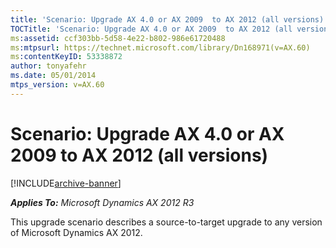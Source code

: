 ```yaml
---
title: 'Scenario: Upgrade AX 4.0 or AX 2009  to AX 2012 (all versions)'
TOCTitle: 'Scenario: Upgrade AX 4.0 or AX 2009  to AX 2012 (all versions)'
ms:assetid: ccf303bb-5d58-4e22-b802-986e61720488
ms:mtpsurl: https://technet.microsoft.com/library/Dn168971(v=AX.60)
ms:contentKeyID: 53338872
author: tonyafehr
ms.date: 05/01/2014
mtps_version: v=AX.60
---
```


# Scenario: Upgrade AX 4.0 or AX 2009 to AX 2012 (all versions) 


[!INCLUDE[archive-banner](includes/archive-banner.md)]


_**Applies To:** Microsoft Dynamics AX 2012 R3_

This upgrade scenario describes a source-to-target upgrade to any version of Microsoft Dynamics AX 2012.

  


